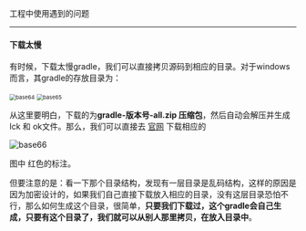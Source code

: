工程中使用遇到的问题

---

#### 下载太慢

有时候，下载太慢gradle，我们可以直接拷贝源码到相应的目录。对于windows而言，其gradle的存放目录为：

<img src="https://i.loli.net/2020/09/03/Ptbw8QBGHZIMuV4.png" alt="base64" style="zoom:67%;" />

<img src="https://i.loli.net/2020/09/03/twYOdv7por6mCI4.png" alt="base65" style="zoom:67%;" />

从这里要明白，下载的为**gradle-版本号-all.zip 压缩包**，然后自动会解压并生成lck 和 ok文件。那么，我们可以直接去  [官网](https://services.gradle.org/distributions/) 下载相应的

![base66](https://i.loli.net/2020/09/03/qYASdGa4g6Dh85p.png)

图中 红色的标注。

但要注意的是：看一下那个目录结构，发现有一层目录是乱码结构，这样的原因是因为加密设计的，如果我们自己直接下载放入相应的目录，没有这层目录恐怕不行，那么如何生成这个目录，很简单，**只要我们下载过，这个gradle会自己生成，只要有这个目录了，我们就可以从别人那里拷贝，在放入目录中**。

